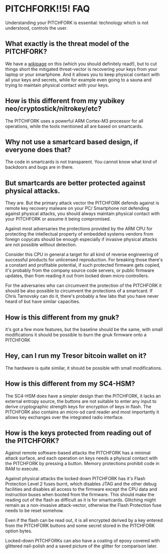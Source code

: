 # PITCHFORK!!5! FAQ

Understanding your PITCHFORK is essential: technology which is not understood, controls the user.

## What exactly is the threat model of the PITCHFORK?
We have a [wikipage](Threatmodel.md) on this (which you should definitely read!), but to cut things short the mitigated threat-vector is recovering your keys from your laptop or your smartphone. And it allows you to keep physical contact with all your keys and secrets, while for example even going to a sauna and trying to maintain physical contact with your keys.

## How is this different from my yubikey neo/cryptostick/nitrokey/etc?
The PITCHFORK uses a powerful ARM Cortex-M3 processor for all operations, while the tools mentioned all are based on smartcards.

## Why not use a smartcard based design, if everyone does that?
The code in smartcards is not transparent. You cannot know what kind of backdoors and bugs are in there.

## But smartcards are better protected against physical attacks.
They are. But the primary attack vector the PITCHFORK defends against is remote key recovery malware on your PC/ Smartphone not defending against physical attacks, you should always maintain physical contact with your PITCHFORK or assume it being compromised.

Against most adversaries the protections provided by the ARM CPU for protecting the intellectual property of embedded systems vendors from foreign copycats should be enough especially if invasive physical attacks are not possible without detection.

Consider this CPU in general a target for all kind of reverse engineering of successful products for unlicensed reproduction. For breaking those there's a constant and profitable potential, if such protected firmware gets copied, it's probably from the company source code servers, or public firmware updates, than from reading it out from locked down micro controllers.

For the adversaries who can circumvent the protection of the PITCHFORK it should be also possible to circumvent the protections of a smartcard. If Chris Tarnovsky can do it, there's probably a few labs that you have never heard of but have similar capacities.

## How is this different from my gnuk?
it's got a few more features, but the baseline should be the same, with small modifications it should be possible to burn the gnuk firmware onto a PITCHFORK

## Hey, can I run my Tresor bitcoin wallet on it?
The hardware is quite similar, it should be possible with small modifications.

## How is this different from my SC4-HSM?
The SC4-HSM does have a simpler design than the PITCHFORK, it lacks an external entropy source, the buttons are not suitable to enter any input to derive cryptographic strength keys for encryption of keys in flash. The PITCHFORK also contains an micro-sd card reader and most importantly it allows key exchanges over the integrated radio interface.

## How is the keys protected from reading out of the PITCHFORK?
Against remote software-based attacks the PITCHFORK has a minimal attack surface, and each operation on keys needs a phyiscal contact with the PITCHFORK by pressing a button. Memory protections prohibit code in RAM to execute.

Against physical attacks the locked down PITCHFORK has it's Flash Protection Level 2 fuses burnt, which disables JTAG and the other debug facilities and disables all access to the firmware except the CPU data and instruction buses when booted from the firmware. This should make the reading out of the flash as difficult as it is for smartcards. Glitching might remain as a non-invasive attack-vector, otherwise the Flash Protection fuse needs to be reset somehow.

Even if the flash can be read out, it is all encrypted derived by a key entered from the PITCHFORK buttons and some secret stored in the PITCHFORK option bytes.

Locked-down PITCHFORKs can also have a coating of epoxy covered with glittered nail-polish and a saved picture of the glitter for comparison later.
